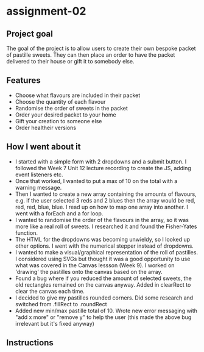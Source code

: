 # assignment-02

## Project goal
The goal of the project is to allow users to create their own bespoke packet of pastille sweets. They can then place an order to have the packet delivered to their house or gift it to somebody else.

## Features

- Choose what flavours are included in their packet
- Choose the quantity of each flavour
- Randomise the order of sweets in the packet
- Order your desired packet to your home
- Gift your creation to someone else
- Order healtheir versions


## How I went about it

- I started with a simple form with 2 dropdowns and a submit button. I followed the Week 7 Unit 12 lecture recording to create the JS, adding event listeners etc.
- Once that worked, I wanted to put a max of 10 on the total with a warning message.
- Then I wanted to create a new array containing the amounts of flavours, e.g. if the user selected 3 reds and 2 blues then the array would be red, red, red, blue, blue. I read up on how to map one array into another. I went with a forEach and a for loop.
- I wanted to randomise the order of the flavours in the array, so it was more like a real roll of sweets. I researched it and found the Fisher-Yates function.
- The HTML for the dropdowns was becoming unwieldy, so I looked up other options. I went with the numerical stepper instead of dropdowns.
- I wanted to make a visual/graphical representation of the roll of pastilles. I considered using SVGs but thought it was a good opportunity to use what was covered in the Canvas lessson (Week 9). I worked on 'drawing' the pastilles onto the canvas based on the array.
- Found a bug where if you reduced the amount of selected sweets, the old rectangles remained on the canvas anyway. Added in clearRect to clear the canvas each time. 
- I decided to give my pastilles rounded corners. Did some research and switched from .fillRect to .roundRect
- Added new min/max pastille total of 10. Wrote new error messaging with "add x more" or "remove y" to help the user (this made the above bug irrelevant but it's fixed anyway)


## Instructions

